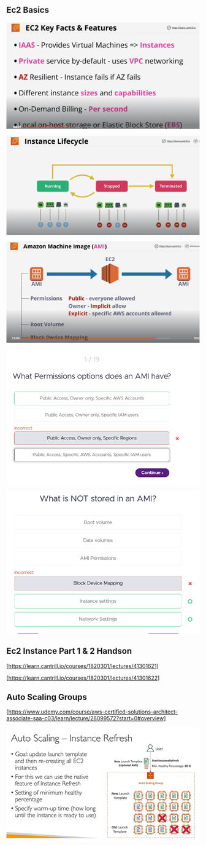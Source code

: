 ## Ec2 Basics

![1707151443846](image/Ec2/1707151443846.png)

![1707151734930](image/Ec2/1707151734930.png)

![1707151895032](image/Ec2/1707151895032.png)

![1708393094818](image/Ec2/1708393094818.png)

![1708393135087](image/Ec2/1708393135087.png)

## Ec2 Instance Part 1 & 2 Handson

[https://learn.cantrill.io/courses/1820301/lectures/41301621]

[https://learn.cantrill.io/courses/1820301/lectures/41301622]




## Auto Scaling Groups



[https://www.udemy.com/course/aws-certified-solutions-architect-associate-saa-c03/learn/lecture/26099572?start=0#overview]

![1710487712157](image/Ec2/1710487712157.png)
